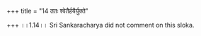 +++
title = "14 ततः श्वेतैर्हयैर्युक्ते"

+++
।।1.14।। Sri Sankaracharya did not comment on this sloka.  
  

